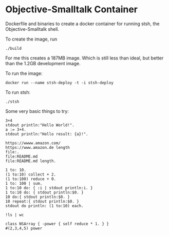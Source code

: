 # Objective-Smalltalk Container
Dockerfile and binaries to create a docker container for running stsh, the Objective-Smalltalk shell.

To create the image, run 

```
./build 
```
For me this creates a 187MB image.   Which is still less than ideal, but better than the 1.2GB development image.

To run the image:

```
docker run --name stsh-deploy -t -i stsh-deploy 
```

To run stsh:

```
./stsh
```

Some very basic things to try:

```
3+4
stdout println:"Hello World!".
a := 3+4.
stdout println:"Hello result: {a}!".

https://wwww.amazon.com/
https://www.amazon.de length
file:.
file:README.md
file:README.md length.

1 to: 10.
(1 to:10) collect + 2.
(1 to:100) reduce + 0.
1 to: 100 | sum.
1 to:10 do: { :i | stdout println:i. }
1 to:10 do: { stdout println:$0. }
10 do:{ stdout println:$0. }
10 repeat:{ stdout println:$0. }
stdout do println: (1 to:10) each.

!ls | wc

class NSArray { -power { self reduce * 1. } } 
#(2,3,4,5) power

```

